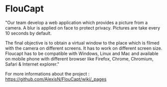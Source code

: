 FlouCapt
========

"Our team develop a web application which provides a picture from a camera. A blur is applied on face to protect privacy. Pictures are take every 10 seconds by default.

The final objective is to obtain a virtual window to the place which is filmed with the camera on different screens. It has to work on different screen size. Floucapt has to be compatible with Windows, Linux and Mac and available on mobile phone with different browser like Firefox, Chrome, Chromium, Safari & Internet explorer."


For more informations about the project : https://github.com/AlexisN/FlouCapt/wiki/_pages

